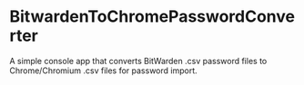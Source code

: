 # BitwardenToChromePasswordConverter
 A simple console app that converts BitWarden .csv password files to Chrome/Chromium .csv files for password import.
